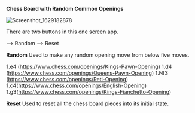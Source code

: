 **Chess Board with Random Common Openings**


![Screenshot_1629182878](https://user-images.githubusercontent.com/56064237/129681274-b3f57922-2aca-420a-9d3d-55e62b7e3bd4.png)


There are two buttons in this one screen app.

--> Random
--> Reset

**Random**
Used to make any random opening move from below five moves.

1.e4 (https://www.chess.com/openings/Kings-Pawn-Opening)
1.d4 (https://www.chess.com/openings/Queens-Pawn-Opening)
1.Nf3 (https://www.chess.com/openings/Reti-Opening)
1.c4(https://www.chess.com/openings/English-Opening)
1.g3(https://www.chess.com/openings/Kings-Fianchetto-Opening)


**Reset**
Used to reset all the chess board pieces into its initial state.
